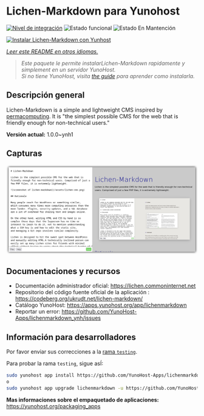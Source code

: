 <!--
Este archivo README esta generado automaticamente<https://github.com/YunoHost/apps/tree/master/tools/readme_generator>
No se debe editar a mano.
-->

# Lichen-Markdown para Yunohost

[![Nivel de integración](https://apps.yunohost.org/badge/integration/lichenmarkdown)](https://ci-apps.yunohost.org/ci/apps/lichenmarkdown/)
![Estado funcional](https://apps.yunohost.org/badge/state/lichenmarkdown)
![Estado En Mantención](https://apps.yunohost.org/badge/maintained/lichenmarkdown)

[![Instalar Lichen-Markdown con Yunhost](https://install-app.yunohost.org/install-with-yunohost.svg)](https://install-app.yunohost.org/?app=lichenmarkdown)

*[Leer este README en otros idiomas.](./ALL_README.md)*

> *Este paquete le permite instalarLichen-Markdown rapidamente y simplement en un servidor YunoHost.*  
> *Si no tiene YunoHost, visita [the guide](https://yunohost.org/install) para aprender como instalarla.*

## Descripción general

Lichen-Markdown is a simple and lightweight CMS inspired by [permacomputing](https://permacomputing.net). It is "the simplest possible CMS for the web that is friendly enough for non-technical users."


**Versión actual:** 1.0.0~ynh1

## Capturas

![Captura de Lichen-Markdown](./doc/screenshots/lichen-markdown-cms-boxshadow4.png)

## Documentaciones y recursos

- Documentación administrador oficial: <https://lichen.commoninternet.net>
- Repositorio del código fuente oficial de la aplicación : <https://codeberg.org/ukrudt.net/lichen-markdown/>
- Catálogo YunoHost: <https://apps.yunohost.org/app/lichenmarkdown>
- Reportar un error: <https://github.com/YunoHost-Apps/lichenmarkdown_ynh/issues>

## Información para desarrolladores

Por favor enviar sus correcciones a la [rama `testing`](https://github.com/YunoHost-Apps/lichenmarkdown_ynh/tree/testing).

Para probar la rama `testing`, sigue asÍ:

```bash
sudo yunohost app install https://github.com/YunoHost-Apps/lichenmarkdown_ynh/tree/testing --debug
o
sudo yunohost app upgrade lichenmarkdown -u https://github.com/YunoHost-Apps/lichenmarkdown_ynh/tree/testing --debug
```

**Mas informaciones sobre el empaquetado de aplicaciones:** <https://yunohost.org/packaging_apps>
